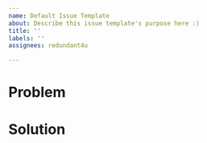 ```yaml
---
name: Default Issue Template
about: Describe this issue template's purpose here :)
title: ''
labels: ''
assignees: redundant4u

---
```


# Problem


# Solution

